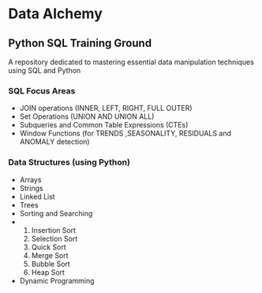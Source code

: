 # Data Alchemy
## Python SQL Training Ground

A repository dedicated to mastering essential data manipulation techniques using SQL and Python

### SQL Focus Areas
- JOIN operations (INNER, LEFT, RIGHT, FULL OUTER)
- Set Operations (UNION AND UNION ALL)
- Subqueries and Common Table Expressions (CTEs)
- Window Functions (for TRENDS ,SEASONALITY, RESIDUALS and ANOMALY detection)

### Data Structures (using Python)
- Arrays
- Strings
- Linked List
- Trees
- Sorting and Searching
-   1. Insertion Sort
    2. Selection Sort
    3. Quick Sort
    4. Merge Sort
    5. Bubble Sort
    6. Heap Sort
- Dynamic Programming
